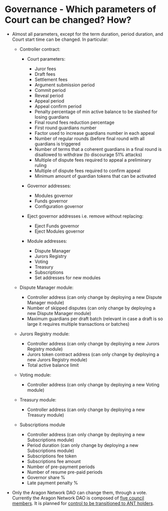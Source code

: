 # Governance - Which parameters of Court can be changed? How?

*   Almost all parameters, except for the term duration, period duration, and Court start time can be changed. In particular:

    *   Controller contract:

        * Court parameters:
          * Juror fees
          * Draft fees
          * Settlement fees
          * Argument submission period
          * Commit period
          * Reveal period
          * Appeal period
          * Appeal confirm period
          * Penalty percentage of min active balance to be slashed for losing guardians
          * Final round fees reduction percentage
          * First round guardians number
          * Factor used to increase guardians number in each appeal
          * Number of regular rounds (before final round with all guardians is triggered
          * Number of terms that a coherent guardians in a final round is disallowed to withdraw (to discourage 51% attacks)
          * Multiple of dispute fees required to appeal a preliminary ruling
          * Multiple of dispute fees required to confirm appeal
          * Minimum amount of guardian tokens that can be activated



        * Governor addresses:
          * Modules governor
          * Funds governor
          * Configuration governor



        * Eject governor addresses i.e. remove without replacing:
          * Eject Funds governor
          * Eject Modules governor



        * Module addresses:
          * Dispute Manager
          * Jurors Registry
          * Voting
          * Treasury
          * Subscriptions
          * Set addresses for new modules



    * Dispute Manager module:
      * Controller address (can only change by deploying a new Dispute Manager module)
      * Number of skipped disputes (can only change by deploying a new Dispute Manager module)
      * Maximum guardians per draft batch (relevant in case a draft is so large it requires multiple transactions or batches)



    * Jurors Registry module:
      * Controller address (can only change by deploying a new Jurors Registry module)
      * Jurors token contract address (can only change by deploying a new Jurors Registry module)
      * Total active balance limit



    * Voting module:
      * Controller address (can only change by deploying a new Voting module)



    * Treasury module:
      * Controller address (can only change by deploying a new Treasury module)



    * Subscriptions module
      * Controller address (can only change by deploying a new Subscriptions module)
      * Period duration (can only change by deploying a new Subscriptions module)
      * Subscriptions fee token
      * Subscriptions fee amount
      * Number of pre-payment periods
      * Number of resume pre-paid periods
      * Governor share %
      * Late payment penalty %



* Only the Aragon Network DAO can change them, through a vote. Currently the Aragon Network DAO is composed of [five council members](https://blog.aragon.one/aragon-network-deploy/#governor-council). It is planned for [control to be transitioned to ANT holders](https://blog.aragon.org/evolving-aragon-network-governance/).
